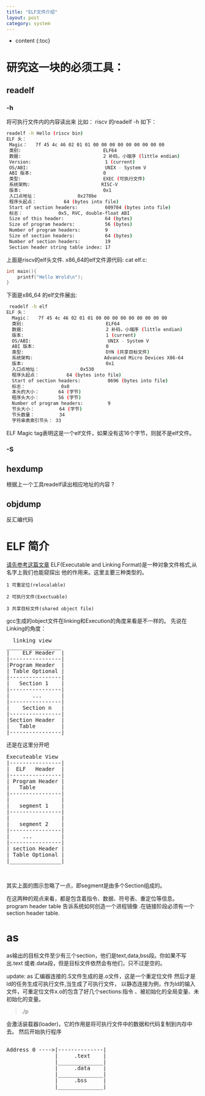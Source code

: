 ```yaml
---
title: "ELF文件介绍"
layout: post
category: system 
---
```


* content
{:toc}

# 研究这一块的必须工具：

## readelf

### -h

将可执行文件内的内容读出来
比如： riscv 的readelf -h 如下：
 ```bash
readelf -h Hello (riscv bin)
ELF 头：
  Magic：   7f 45 4c 46 02 01 01 00 00 00 00 00 00 00 00 00 
  类别:                              ELF64
  数据:                              2 补码，小端序 (little endian)
  Version:                           1 (current)
  OS/ABI:                            UNIX - System V
  ABI 版本:                          0
  类型:                              EXEC (可执行文件)
  系统架构:                          RISC-V
  版本:                              0x1
  入口点地址：               0x278be
  程序头起点：          64 (bytes into file)
  Start of section headers:          609704 (bytes into file)
  标志：             0x5, RVC, double-float ABI
  Size of this header:               64 (bytes)
  Size of program headers:           56 (bytes)
  Number of program headers:         9
  Size of section headers:           64 (bytes)
  Number of section headers:         19
  Section header string table index: 17

 ```
 上面是riscv的elf头文件.
x86_64的elf文件源代码:
cat elf.c:
```c
int main(){
	printf("Hello Wrold\n");
}
```
下面是x86_64 的elf文件展出:
```bash
 readelf -h elf 
ELF 头：
  Magic：   7f 45 4c 46 02 01 01 00 00 00 00 00 00 00 00 00 
  类别:                              ELF64
  数据:                              2 补码，小端序 (little endian)
  版本:                              1 (current)
  OS/ABI:                            UNIX - System V
  ABI 版本:                          0
  类型:                              DYN (共享目标文件)
  系统架构:                          Advanced Micro Devices X86-64
  版本:                              0x1
  入口点地址：               0x530
  程序头起点：          64 (bytes into file)
  Start of section headers:          8696 (bytes into file)
  标志：             0x0
  本头的大小：       64 (字节)
  程序头大小：       56 (字节)
  Number of program headers:         9
  节头大小：         64 (字节)
  节头数量：         34
  字符串表索引节头： 33

```
ELF Magic tag表明这是一个elf文件，如果没有这16个字节，则就不是elf文件。

### -S

## hexdump

根据上一个工具readelf读出相应地址的内容 ?

## objdump 

反汇编代码

# ELF 简介
[请先参考这篇文章](http://yuzibo.github.io/linux-dynamic-link-lib.html)
ELF(Executable and Linking Format)是一种对象文件格式,从名字上我们也能窥探出
他的作用来。这里主要三种类型的。

	1 可重定位(relocalable)

	2 可执行文件(Exectuable)

	3 共享目标文件(shared object file)


gcc生成的object文件在linking和Execution的角度来看是不一样的。
先说在Linking的角度：

<pre>
  linking view
_________________
|    ELF Header  |
|----------------|
|Program Header  |   
| Table Optional |
|----------------|
|	Section 1    |
|----------------|
|       ...      |
|----------------|
|    Section n   |
|----------------|
|Section Header  |
|   Table        |
|----------------|
</pre>

还是在这里分开吧


<pre>
Executeable View
|----------------|
|  ELF   Header  |
|----------------|
| Program Header |
|	Table        |
|----------------|
|                |
|   segment 1    |
|----------------|
|				 |
|   segment 2    |
|----------------|
|    ...         |
|----------------|
| section Header |
| Table Optional |
|________________|


</pre>
其实上面的图示忽略了一点，即segment是由多个Section组成的。

在这两种的观点来看，都是包含着指令、数据、符号表、重定位等信息。
program header table 告诉系统如何创造一个进程镜像 .在链接阶段必须有一个
section header table.


# as 
as输出的目标文件至少有三个section，他们是text,data,bss段。你如果不写出.text
或者.data段，但是目标文件依然会有他们，只不过是空的。

update: as 汇编器连接的.S文件生成的是.o文件，这是一个重定位文件
然后才是ld的任务生成可执行文件,当生成了可执行文件， 
以静态连接为例，作为ld的输入文件，可重定位文件x.o的包含了好几个sections:指令
、被初始化的全局变量、未初始化的变量。

>./p

会激活装载器(loader)，它的作用是将可执行文件中的数据和代码复制到内存中去。
然后开始执行程序

<pre>

Address 0 ---->|--------------|
               |     .text    |
			   |______________|
               |     .data    |
			   |______________|
			   |     .bss     |
			   |______________|

</pre>

# 


